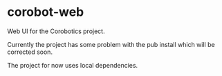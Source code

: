 corobot-web
===========

Web UI for the Corobotics project.

Currently the project has some problem with the pub install which will be corrected soon.

The project for now uses local dependencies.
